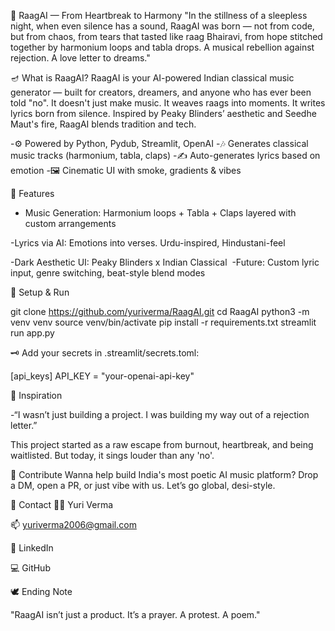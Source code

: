 🎵 RaagAI — From Heartbreak to Harmony
"In the stillness of a sleepless night, when even silence has a sound, RaagAI was born — not from code, but from chaos, from tears that tasted like raag Bhairavi, from hope stitched together by harmonium loops and tabla drops. A musical rebellion against rejection. A love letter to dreams."

🪔 What is RaagAI?
RaagAI is your AI-powered Indian classical music generator — built for creators, dreamers, and anyone who has ever been told "no".
It doesn't just make music. It weaves raags into moments. It writes lyrics born from silence.
Inspired by Peaky Blinders’ aesthetic and Seedhe Maut's fire, RaagAI blends tradition and tech.

-⚙️ Powered by Python, Pydub, Streamlit, OpenAI
-🎶 Generates classical music tracks (harmonium, tabla, claps)
-✍️ Auto-generates lyrics based on emotion
-🖼️ Cinematic UI with smoke, gradients & vibes

🌌 Features

- Music Generation: Harmonium loops + Tabla + Claps layered with custom arrangements

-Lyrics via AI: Emotions into verses. Urdu-inspired, Hindustani-feel

-Dark Aesthetic UI: Peaky Blinders x Indian Classical
️
-Future: Custom lyric input, genre switching, beat-style blend modes


🔧 Setup & Run

git clone https://github.com/yuriverma/RaagAI.git
cd RaagAI
python3 -m venv venv
source venv/bin/activate
pip install -r requirements.txt
streamlit run app.py

🗝️ Add your secrets in .streamlit/secrets.toml:

[api_keys]
API_KEY = "your-openai-api-key"

🚀 Inspiration

-“I wasn’t just building a project. I was building my way out of a rejection letter.”

This project started as a raw escape from burnout, heartbreak, and being waitlisted. But today, it sings louder than any 'no'.

🤝 Contribute
Wanna help build India's most poetic AI music platform?
Drop a DM, open a PR, or just vibe with us. Let’s go global, desi-style.


🧿 Contact
🧑‍💻 Yuri Verma

📫 yuriverma2006@gmail.com

🧠 LinkedIn

💻 GitHub


🕊️ Ending Note

"RaagAI isn’t just a product. It’s a prayer. A protest. A poem."
